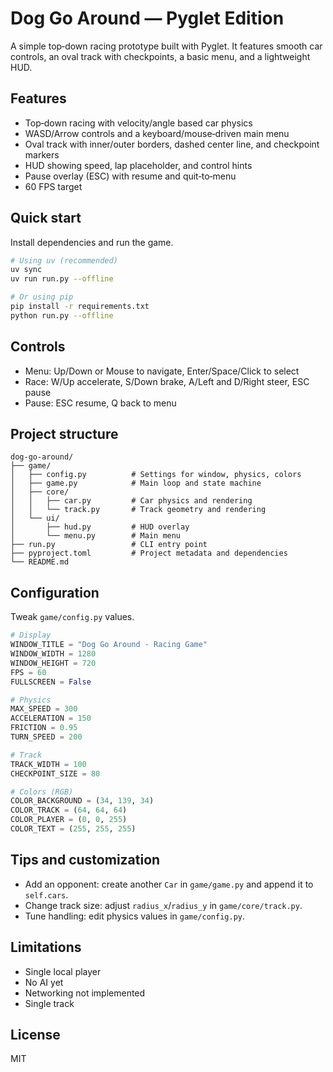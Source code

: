 # Dog Go Around — Pyglet Edition

A simple top‑down racing prototype built with Pyglet. It features smooth car controls, an oval track with checkpoints, a basic menu, and a lightweight HUD.

## Features

- Top‑down racing with velocity/angle based car physics
- WASD/Arrow controls and a keyboard/mouse‑driven main menu
- Oval track with inner/outer borders, dashed center line, and checkpoint markers
- HUD showing speed, lap placeholder, and control hints
- Pause overlay (ESC) with resume and quit‑to‑menu
- 60 FPS target

## Quick start

Install dependencies and run the game.

```bash
# Using uv (recommended)
uv sync
uv run run.py --offline

# Or using pip
pip install -r requirements.txt
python run.py --offline
```

## Controls

- Menu: Up/Down or Mouse to navigate, Enter/Space/Click to select
- Race: W/Up accelerate, S/Down brake, A/Left and D/Right steer, ESC pause
- Pause: ESC resume, Q back to menu

## Project structure

```text
dog-go-around/
├── game/
│   ├── config.py          # Settings for window, physics, colors
│   ├── game.py            # Main loop and state machine
│   ├── core/
│   │   ├── car.py         # Car physics and rendering
│   │   └── track.py       # Track geometry and rendering
│   └── ui/
│       ├── hud.py         # HUD overlay
│       └── menu.py        # Main menu
├── run.py                 # CLI entry point
├── pyproject.toml         # Project metadata and dependencies
└── README.md
```

## Configuration

Tweak `game/config.py` values.

```python
# Display
WINDOW_TITLE = "Dog Go Around - Racing Game"
WINDOW_WIDTH = 1280
WINDOW_HEIGHT = 720
FPS = 60
FULLSCREEN = False

# Physics
MAX_SPEED = 300
ACCELERATION = 150
FRICTION = 0.95
TURN_SPEED = 200

# Track
TRACK_WIDTH = 100
CHECKPOINT_SIZE = 80

# Colors (RGB)
COLOR_BACKGROUND = (34, 139, 34)
COLOR_TRACK = (64, 64, 64)
COLOR_PLAYER = (0, 0, 255)
COLOR_TEXT = (255, 255, 255)
```

## Tips and customization

- Add an opponent: create another `Car` in `game/game.py` and append it to `self.cars`.
- Change track size: adjust `radius_x`/`radius_y` in `game/core/track.py`.
- Tune handling: edit physics values in `game/config.py`.

## Limitations

- Single local player
- No AI yet
- Networking not implemented
- Single track

## License

MIT
